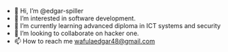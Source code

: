 - 👋 Hi, I’m @edgar-spiller
- 👀 I’m interested in software development.
- 🌱 I’m currently learning advanced diploma in ICT systems and security
- 💞️ I’m looking to collaborate on hacker one.
- 📫 How to reach me wafulaedgar48@gmail.com

<!---
edgar-spiller/edgar-spiller is a ✨ special ✨ repository because its `README.md` (this file) appears on your GitHub profile.
You can click the Preview link to take a look at your changes.
--->
